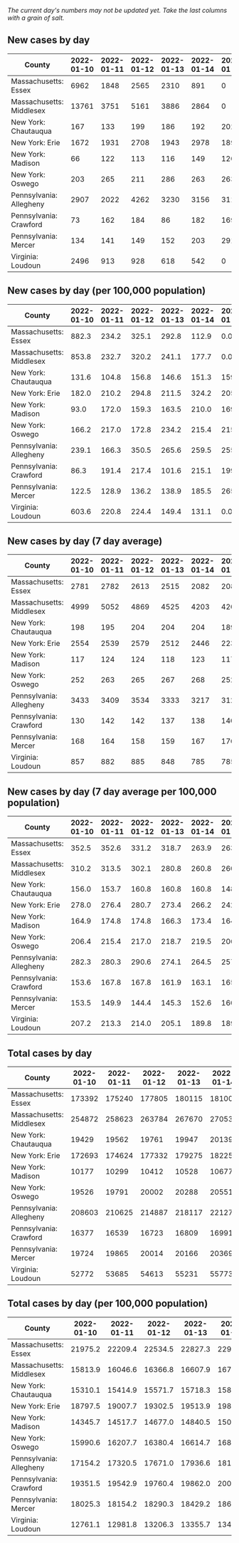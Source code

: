 _The current day's numbers may not be updated yet. Take the last columns with a grain of salt._
## New cases by day

| County | 2022-01-10 | 2022-01-11 | 2022-01-12 | 2022-01-13 | 2022-01-14 | 2022-01-15 | 2022-01-16 |
| --- | --- | --- | --- | --- | --- | --- | --- |
| Massachusetts: Essex | 6962 | 1848 | 2565 | 2310 | 891 | 0 |  |
| Massachusetts: Middlesex | 13761 | 3751 | 5161 | 3886 | 2864 | 0 |  |
| New York: Chautauqua | 167 | 133 | 199 | 186 | 192 | 202 |  |
| New York: Erie | 1672 | 1931 | 2708 | 1943 | 2978 | 1890 |  |
| New York: Madison | 66 | 122 | 113 | 116 | 149 | 120 |  |
| New York: Oswego | 203 | 265 | 211 | 286 | 263 | 263 |  |
| Pennsylvania: Allegheny | 2907 | 2022 | 4262 | 3230 | 3156 | 3112 |  |
| Pennsylvania: Crawford | 73 | 162 | 184 | 86 | 182 | 169 |  |
| Pennsylvania: Mercer | 134 | 141 | 149 | 152 | 203 | 291 |  |
| Virginia: Loudoun | 2496 | 913 | 928 | 618 | 542 | 0 |  |

## New cases by day (per 100,000 population)

| County | 2022-01-10 | 2022-01-11 | 2022-01-12 | 2022-01-13 | 2022-01-14 | 2022-01-15 | 2022-01-16 |
| --- | --- | --- | --- | --- | --- | --- | --- |
| Massachusetts: Essex | 882.3 | 234.2 | 325.1 | 292.8 | 112.9 | 0.0 |  |
| Massachusetts: Middlesex | 853.8 | 232.7 | 320.2 | 241.1 | 177.7 | 0.0 |  |
| New York: Chautauqua | 131.6 | 104.8 | 156.8 | 146.6 | 151.3 | 159.2 |  |
| New York: Erie | 182.0 | 210.2 | 294.8 | 211.5 | 324.2 | 205.7 |  |
| New York: Madison | 93.0 | 172.0 | 159.3 | 163.5 | 210.0 | 169.2 |  |
| New York: Oswego | 166.2 | 217.0 | 172.8 | 234.2 | 215.4 | 215.4 |  |
| Pennsylvania: Allegheny | 239.1 | 166.3 | 350.5 | 265.6 | 259.5 | 255.9 |  |
| Pennsylvania: Crawford | 86.3 | 191.4 | 217.4 | 101.6 | 215.1 | 199.7 |  |
| Pennsylvania: Mercer | 122.5 | 128.9 | 136.2 | 138.9 | 185.5 | 265.9 |  |
| Virginia: Loudoun | 603.6 | 220.8 | 224.4 | 149.4 | 131.1 | 0.0 |  |

## New cases by day (7 day average)

| County | 2022-01-10 | 2022-01-11 | 2022-01-12 | 2022-01-13 | 2022-01-14 | 2022-01-15 | 2022-01-16 |
| --- | --- | --- | --- | --- | --- | --- | --- |
| Massachusetts: Essex | 2781 | 2782 | 2613 | 2515 | 2082 | 2082 |  |
| Massachusetts: Middlesex | 4999 | 5052 | 4869 | 4525 | 4203 | 4203 |  |
| New York: Chautauqua | 198 | 195 | 204 | 204 | 204 | 189 |  |
| New York: Erie | 2554 | 2539 | 2579 | 2512 | 2446 | 2230 |  |
| New York: Madison | 117 | 124 | 124 | 118 | 123 | 117 |  |
| New York: Oswego | 252 | 263 | 265 | 267 | 268 | 252 |  |
| Pennsylvania: Allegheny | 3433 | 3409 | 3534 | 3333 | 3217 | 3128 |  |
| Pennsylvania: Crawford | 130 | 142 | 142 | 137 | 138 | 140 |  |
| Pennsylvania: Mercer | 168 | 164 | 158 | 159 | 167 | 176 |  |
| Virginia: Loudoun | 857 | 882 | 885 | 848 | 785 | 785 |  |

## New cases by day (7 day average per 100,000 population)

| County | 2022-01-10 | 2022-01-11 | 2022-01-12 | 2022-01-13 | 2022-01-14 | 2022-01-15 | 2022-01-16 |
| --- | --- | --- | --- | --- | --- | --- | --- |
| Massachusetts: Essex | 352.5 | 352.6 | 331.2 | 318.7 | 263.9 | 263.9 |  |
| Massachusetts: Middlesex | 310.2 | 313.5 | 302.1 | 280.8 | 260.8 | 260.8 |  |
| New York: Chautauqua | 156.0 | 153.7 | 160.8 | 160.8 | 160.8 | 148.9 |  |
| New York: Erie | 278.0 | 276.4 | 280.7 | 273.4 | 266.2 | 242.7 |  |
| New York: Madison | 164.9 | 174.8 | 174.8 | 166.3 | 173.4 | 164.9 |  |
| New York: Oswego | 206.4 | 215.4 | 217.0 | 218.7 | 219.5 | 206.4 |  |
| Pennsylvania: Allegheny | 282.3 | 280.3 | 290.6 | 274.1 | 264.5 | 257.2 |  |
| Pennsylvania: Crawford | 153.6 | 167.8 | 167.8 | 161.9 | 163.1 | 165.4 |  |
| Pennsylvania: Mercer | 153.5 | 149.9 | 144.4 | 145.3 | 152.6 | 160.8 |  |
| Virginia: Loudoun | 207.2 | 213.3 | 214.0 | 205.1 | 189.8 | 189.8 |  |

## Total cases by day

| County | 2022-01-10 | 2022-01-11 | 2022-01-12 | 2022-01-13 | 2022-01-14 | 2022-01-15 | 2022-01-16 |
| --- | --- | --- | --- | --- | --- | --- | --- |
| Massachusetts: Essex | 173392 | 175240 | 177805 | 180115 | 181006 | 181006 |  |
| Massachusetts: Middlesex | 254872 | 258623 | 263784 | 267670 | 270534 | 270534 |  |
| New York: Chautauqua | 19429 | 19562 | 19761 | 19947 | 20139 | 20341 |  |
| New York: Erie | 172693 | 174624 | 177332 | 179275 | 182253 | 184143 |  |
| New York: Madison | 10177 | 10299 | 10412 | 10528 | 10677 | 10797 |  |
| New York: Oswego | 19526 | 19791 | 20002 | 20288 | 20551 | 20814 |  |
| Pennsylvania: Allegheny | 208603 | 210625 | 214887 | 218117 | 221273 | 224385 |  |
| Pennsylvania: Crawford | 16377 | 16539 | 16723 | 16809 | 16991 | 17160 |  |
| Pennsylvania: Mercer | 19724 | 19865 | 20014 | 20166 | 20369 | 20660 |  |
| Virginia: Loudoun | 52772 | 53685 | 54613 | 55231 | 55773 | 55773 |  |

## Total cases by day (per 100,000 population)

| County | 2022-01-10 | 2022-01-11 | 2022-01-12 | 2022-01-13 | 2022-01-14 | 2022-01-15 | 2022-01-16 |
| --- | --- | --- | --- | --- | --- | --- | --- |
| Massachusetts: Essex | 21975.2 | 22209.4 | 22534.5 | 22827.3 | 22940.2 | 22940.2 |  |
| Massachusetts: Middlesex | 15813.9 | 16046.6 | 16366.8 | 16607.9 | 16785.6 | 16785.6 |  |
| New York: Chautauqua | 15310.1 | 15414.9 | 15571.7 | 15718.3 | 15869.6 | 16028.8 |  |
| New York: Erie | 18797.5 | 19007.7 | 19302.5 | 19513.9 | 19838.1 | 20043.8 |  |
| New York: Madison | 14345.7 | 14517.7 | 14677.0 | 14840.5 | 15050.5 | 15219.7 |  |
| New York: Oswego | 15990.6 | 16207.7 | 16380.4 | 16614.7 | 16830.0 | 17045.4 |  |
| Pennsylvania: Allegheny | 17154.2 | 17320.5 | 17671.0 | 17936.6 | 18196.1 | 18452.0 |  |
| Pennsylvania: Crawford | 19351.5 | 19542.9 | 19760.4 | 19862.0 | 20077.0 | 20276.7 |  |
| Pennsylvania: Mercer | 18025.3 | 18154.2 | 18290.3 | 18429.2 | 18614.7 | 18880.7 |  |
| Virginia: Loudoun | 12761.1 | 12981.8 | 13206.3 | 13355.7 | 13486.8 | 13486.8 |  |
